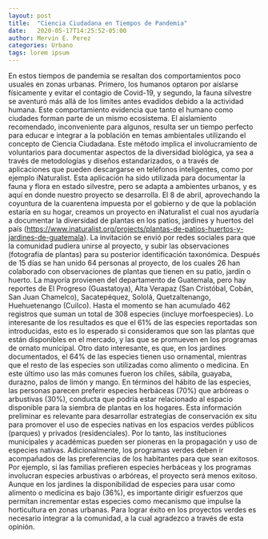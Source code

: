 ```yaml
---
layout: post
title:  "Ciencia Ciudadana en Tiempos de Pandemia"
date:   2020-05-17T14:25:52-05:00
author: Mervin E. Perez
categories: Urbano
tags: lorem ipsum
---
```


En estos tiempos de pandemia se resaltan dos comportamientos poco usuales en zonas urbanas. Primero, los humanos optaron por aislarse físicamente y evitar el contagio de Covid-19, y segundo, la fauna silvestre se aventuró más allá de los límites antes evadidos debido a la actividad humana. Este comportamiento evidencia que tanto el humano como ciudades forman parte de un mismo ecosistema. El aislamiento recomendado, inconveniente para algunos, resulta ser un tiempo perfecto para educar e integrar a la población en temas ambientales utilizando el concepto de Ciencia Ciudadana. Este método implica el involucramiento de voluntarios para documentar aspectos de la diversidad biológica, ya sea a través de metodologías y diseños estandarizados, o a través de aplicaciones que pueden descargarse en teléfonos inteligentes, como por ejemplo iNaturalist. Esta aplicación ha sido utilizada para documentar la fauna y flora en estado silvestre, pero se adapta a ambientes urbanos, y es aquí en donde nuestro proyecto se desarrolla. El 8 de abril, aprovechando la coyuntura de la cuarentena impuesta por el gobierno y de que la población estaría en su hogar, creamos un proyecto en iNaturalist el cual nos ayudaría a documentar la diversidad de plantas en los patios, jardines y huertos del país (https://www.inaturalist.org/projects/plantas-de-patios-huertos-y-jardines-de-guatemala). La invitación se envió por redes sociales para que la comunidad pudiera unirse al proyecto, y subir las observaciones (fotografía de plantas) para su posterior identificación taxonómica. 
Después de 15 días se han unido 64 personas al proyecto, de los cuales 26 han colaborado con observaciones de plantas que tienen en su patio, jardín o huerto. La mayoría provienen del departamento de Guatemala, pero hay reportes de El Progreso (Guastatoya), Alta Verapaz (San Cristóbal, Cobán, San Juan Chamelco), Sacatepéquez, Sololá, Quetzaltenango, Huehuetenango (Cuilco). Hasta el momento se han acumulado 462 registros que suman un total de 308 especies (incluye morfoespecies). Lo interesante de los resultados es que el 61% de las especies reportadas son introducidas, esto es lo esperado si consideramos que son las plantas que están disponibles en el mercado, y las que se promueven en los programas de ornato municipal. Otro dato interesante, es que, en los jardines documentados, el 64% de las especies tienen uso ornamental, mientras que el resto de las especies son utilizadas como alimento o medicina. En este último uso las más comunes fueron los chiles, sábila, guayaba, durazno, palos de limón y mango. En términos del hábito de las especies, las personas parecen preferir especies herbáceas (70%) que arbóreas o arbustivas (30%), conducta que podría estar relacionado al espacio disponible para la siembra de plantas en los hogares.
Esta información preliminar es relevante para desarrollar estrategias de conservación ex situ para promover el uso de especies nativas en los espacios verdes públicos (parques) y privados (residenciales). Por lo tanto, las instituciones municipales y académicas pueden ser pioneras en la propagación y uso de especies nativas. Adicionalmente, los programas verdes deben ir acompañados de las preferencias de los habitantes para que sean exitosos. Por ejemplo, si las familias prefieren especies herbáceas y los programas involucran especies arbustivas o arbóreas, el proyecto será menos exitoso. Aunque en los jardines la disponibilidad de especies para usar como alimento o medicina es bajo (36%), es importante dirigir esfuerzos que permitan incrementar estas especies como mecanismo que impulse la horticultura en zonas urbanas. Para lograr éxito en los proyectos verdes es necesario integrar a la comunidad, a la cual agradezco a través de esta opinión.

